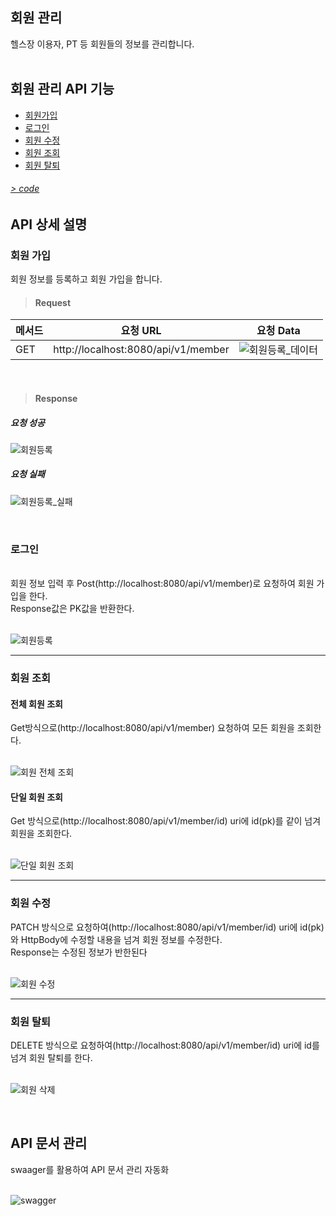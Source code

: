 ## 회원 관리
 헬스장 이용자, PT 등 회원들의 정보를 관리합니다.
<br>
<br>


## 회원 관리 API 기능

- [회원가입](#회원-가입)
- [로그인](#로그인)
- [회원 수정](#회원-수정)
- [회원 조회](#회원-조회)
- [회원 탈퇴](#회원-탈퇴)


###### [> code](https://github.com/underdarks/real_pt/blob/main/doc/member/code.md)
## API 상세 설명 
 
### 회원 가입
 회원 정보를 등록하고 회원 가입을 합니다. 
 
> #### Request
 |메서드|요청 URL|요청 Data|
|----|------|--------------|
|GET|http://localhost:8080/api/v1/member|![회원등록_데이터](https://user-images.githubusercontent.com/41244406/164993929-3625d6f5-d78e-4bdc-8b91-f563f73cece7.PNG)|

<br>
 
> #### Response
##### 요청 성공

![회원등록](https://user-images.githubusercontent.com/41244406/164993184-4a0bdb74-aabf-4f0f-8917-d30d75f0f06c.PNG)
  

##### 요청 실패

![회원등록_실패](https://user-images.githubusercontent.com/41244406/164993483-68d80f2b-dde4-4ccc-a903-3c1e6ed6280d.PNG)


<br>

### 로그인

<br>
회원 정보 입력 후 Post(http://localhost:8080/api/v1/member)로 요청하여 회원 가입을 한다.<br>
Response값은 PK값을 반환한다.<br><br>

![회원등록](https://user-images.githubusercontent.com/41244406/161994318-47335e27-4228-4686-a80b-2117edcb339a.PNG)


----------------------------------

<h3>회원 조회</h3>

<h4>전체 회원 조회</h4>
Get방식으로(http://localhost:8080/api/v1/member) 요청하여 모든 회원을 조회한다.<br><br>

![회원 전체 조회](https://user-images.githubusercontent.com/41244406/162015320-660fade4-9577-4eaa-9d54-9631ac18fb27.PNG)


<h4>단일 회원 조회</h4>
Get 방식으로(http://localhost:8080/api/v1/member/id) uri에 id(pk)를 같이 넘겨 회원을 조회한다.<br><br>

![단일 회원 조회](https://user-images.githubusercontent.com/41244406/162016767-1fb7a4b3-185d-42b4-bd1c-3eafb2f95446.PNG)


----------------------------------

<h3>회원 수정</h3>
PATCH 방식으로 요청하여(http://localhost:8080/api/v1/member/id) uri에 id(pk)와 HttpBody에 수정할 내용을 넘겨 회원 정보를 수정한다.<br>
Response는 수정된 정보가 반한된다<br><br>

![회원 수정](https://user-images.githubusercontent.com/41244406/162107477-37e722bd-9784-4156-b73e-031a9e70ba73.PNG)


----------------------------------
<h3>회원 탈퇴</h3>
DELETE 방식으로 요청하여(http://localhost:8080/api/v1/member/id) uri에 id를 넘겨 회원 탈퇴를 한다.<br><br>

![회원 삭제](https://user-images.githubusercontent.com/41244406/162109122-93fb24c4-7dac-41f1-a6be-4ead7aff6091.PNG)


<br>
<h2>API 문서 관리</h2>
swaager를 활용하여 API 문서 관리 자동화<br><br>

![swagger](https://user-images.githubusercontent.com/41244406/161994284-f5e6226e-8c96-40eb-9e45-208e8a93fb9d.PNG)



